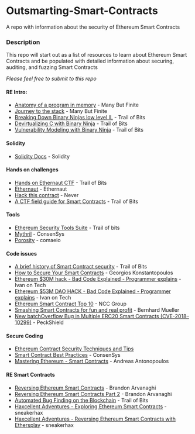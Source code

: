 # Outsmarting-Smart-Contracts
A repo with information about the security of Ethereum Smart Contracts


### Description

This repo will start out as a list of resources to learn about Ethereum Smart Contracts and be populated with detailed information about securing, auditing, and fuzzing Smart Contracts

*Please feel free to submit to this repo*

#### RE Intro:
* [Anatomy of a program in memory](https://manybutfinite.com/post/anatomy-of-a-program-in-memory/) - Many But Finite
* [Journey to the stack](https://manybutfinite.com/post/journey-to-the-stack/) - Many But Finite
* [Breaking Down Binary Ninjas low level IL](https://blog.trailofbits.com/2017/01/31/breaking-down-binary-ninjas-low-level-il/) - Trail of Bits
* [Devirtualizing C with Binary Ninja](https://blog.trailofbits.com/2017/02/13/devirtualizing-c-with-binary-ninja/) - Trail of Bits
* [Vulnerability Modeling with Binary Ninja](https://blog.trailofbits.com/2018/04/04/vulnerability-modeling-with-binary-ninja/) - Trail of Bits

#### Solidity
* [Solidity Docs](http://solidity.readthedocs.io/en/v0.4.21/) - Solidity

#### Hands on challenges
* [Hands on Ethernaut CTF](https://blog.trailofbits.com/2017/11/06/hands-on-the-ethernaut-ctf/) - Trail of Bits
* [Ethernaut](https://ethernaut.zeppelin.solutions/) - Ethernaut
* [Hack this contract](http://hackthiscontract.io/) - Never
* [A CTF field guide for Smart Contracts](https://www.youtube.com/watch?v=tI-m44Wcm7s) - Trail of Bits

#### Tools
* [Ethereum Security Tools Suite](https://blog.trailofbits.com/2018/03/23/use-our-suite-of-ethereum-security-tools/) - Trail of bits
* [Mythril](https://github.com/ConsenSys/mythril) - ConsenSys
* [Porosity](https://github.com/comaeio/porosity) - comaeio

#### Code issues
* [A brief history of Smart Contract security](https://www.youtube.com/watch?v=8LAThtT7euA) - Trail of Bits
* [How to Secure Your Smart Contracts](https://medium.com/loom-network/how-to-secure-your-smart-contracts-6-solidity-vulnerabilities-and-how-to-avoid-them-part-1-c33048d4d17d) - Georgios Konstantopoulos
* [Ethereum $30M hack - Bad Code Explained - Programmer explains](https://youtu.be/1SIKEzNQcD0) - Ivan on Tech
* [Ethereum $53M DAO HACK - Bad Code Explained - Programmer explains](https://youtu.be/5JrdR6SRlWE) - Ivan on Tech
* [Ethereum Smart Contract Top 10](https://www.dasp.co/) - NCC Group
* [Smashing Smart Contracts for fun and real profit](https://hackernoon.com/hitb2018ams-smashing-smart-contracts-for-fun-and-real-profit-720f5e3ac777) - Bernhard Mueller
* [New batchOverflow Bug in Multiple ERC20 Smart Contracts (CVE-2018–10299)](https://medium.com/@peckshield/alert-new-batchoverflow-bug-in-multiple-erc20-smart-contracts-cve-2018-10299-511067db6536) - PeckShield

#### Secure Coding
* [Ethereum Contract Security Techniques and Tips](https://github.com/ethereum/wiki/wiki/Safety)
* [Smart Contract Best Practices](https://consensys.github.io/smart-contract-best-practices/) - ConsenSys
* [Mastering Ethereum - Smart Contracts](https://github.com/ethereumbook/ethereumbook/blob/develop/smart-contracts.asciidoc) - Andreas Antonopoulos

#### RE Smart Contracts
* [Reversing Ethereum Smart Contracts](https://arvanaghi.com/blog/reversing-ethereum-smart-contracts/) - Brandon Arvanaghi
* [Reversing Ethereum Smart Contracts Part 2](https://arvanaghi.com/blog/reversing-ethereum-smart-contracts-pt2/) - Brandon Arvanaghi
* [Automated Bug Finding on the Blockchain](https://www.youtube.com/watch?v=8nuKOWGGtMc) - Trail of Bits
* [Haxcellent Adventures - Exploring Ethereum Smart Contracts](https://youtu.be/d93mvoOQd8U) - sneakerhax
* [Haxcellent Adventures - Reversing Ethereum Smart Contracts with Ethersplay](https://youtu.be/2hfz8cbl-II) - sneakerhax

